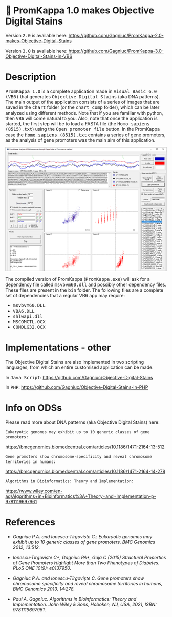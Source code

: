 # :dna: PromKappa 1.0 makes Objective Digital Stains

Version <kbd>2.0</kbd> is available here:
https://github.com/Gagniuc/PromKappa-2.0-makes-Objective-Digital-Stains

Version <kbd>3.0</kbd> is available here:
https://github.com/Gagniuc/PromKappa-3.0-Objective-Digital-Stains-in-VB6

# Description

<kbd>PromKappa 1.0</kbd> is a complete application made in <kbd>Visual Basic 6.0 (VB6)</kbd> that generates <kbd>Objective Digital Stains</kbd> (aka DNA patterns). The main output of the application consists of a series of images that are saved in the <kbd>chart</kbd> folder (or the <kbd>chart_comp</kbd> folder), which can be later analyzed using different methods. Note that if you are familiar with python, then <kbd>VB6</kbd> will come natural to you. Also, note that once the application is started, the first step will be to load a FASTA file (the <kbd>Homo sapiens (8515).txt</kbd>) using the <kbd>Open promoter file</kbd> button. In the PromKappa case the <a href="https://github.com/Gagniuc/PromKappa-1.0-makes-Objective-Digital-Stains/blob/main/Homo%20sapiens%20(8515).txt"><kbd>Homo sapiens (8515).txt</kbd></a> contains a series of gene promoters, as the analysis of gene promoters was the main aim of this application.

![screenshot](https://github.com/Gagniuc/PromKappa-1.0-makes-Objective-Digital-Stains/blob/main/img/Prom%20Kappa%20(gene%20promoters%20in%20eukaryotes).png?raw=true)

The compiled version of PromKappa (<kbd>PromKappa.exe</kbd>) will ask for a dependency file called <kbd>msvbvm60.dll</kbd> and possibly other dependency files. These files are present in the <kbd>bin</kbd> folder. The following files are a complete set of dependencies that a regular VB6 app may require:

- <kbd>msvbvm60.DLL</kbd>
- <kbd>VBA6.DLL</kbd>
- <kbd>shlwapi.dll</kbd>
- <kbd>MSCOMCTL.OCX</kbd>
- <kbd>COMDLG32.OCX</kbd>

# Implementations - other

The Objective Digital Stains are also implemented in two scripting languages, from which an entire customised application can be made.

In <kbd>Java Script</kbd>:
https://github.com/Gagniuc/Objective-Digital-Stains

In <kbd>PHP</kbd>:
https://github.com/Gagniuc/Objective-Digital-Stains-in-PHP

# Info on ODSs

 Please read more about DNA patterns (aka Objective Digital Stains) here:
 ```
 Eukaryotic genomes may exhibit up to 10 generic classes of gene promoters: 
 ```
 https://bmcgenomics.biomedcentral.com/articles/10.1186/1471-2164-13-512
 
 ```
 Gene promoters show chromosome-specificity and reveal chromosome territories in humans:
 ```
 https://bmcgenomics.biomedcentral.com/articles/10.1186/1471-2164-14-278
 
 ```
 Algorithms in Bioinformatics: Theory and Implementation:
 ```
 https://www.wiley.com/en-ag/Algorithms+in+Bioinformatics%3A+Theory+and+Implementation-p-9781119697961
 
# References

- <i>Gagniuc P.A. and Ionescu-Tirgoviste C.: Eukaryotic genomes may exhibit up to 10 generic classes of gene promoters. BMC Genomics 2012, 13:512.</i>

- <i>Ionescu-Tîrgovişte C*, Gagniuc PA*, Guja C (2015) Structural Properties of Gene Promoters Highlight More than Two Phenotypes of Diabetes. PLoS ONE 10(9): e0137950.</i>

- <i>Gagniuc P.A. and Ionescu-Tîrgovişte C. Gene promoters show chromosome specificity and reveal chromosome territories in humans, BMC Genomics 2013, 14:278.</i>

- <i>Paul A. Gagniuc. Algorithms in Bioinformatics: Theory and Implementation. John Wiley & Sons, Hoboken, NJ, USA, 2021, ISBN: 9781119697961.</i>
